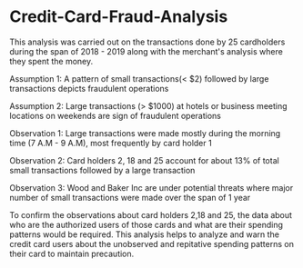 # Credit-Card-Fraud-Analysis

This analysis was carried out on the transactions done by 25 cardholders during the span of 2018 - 2019 along with the merchant's analysis where
they spent the money. 

Assumption 1: A pattern of small transactions(< $2) followed by large transactions depicts fraudulent operations

Assumption 2: Large transactions (> $1000) at hotels or business meeting locations on weekends are sign of fraudulent operations

Observation 1: Large transactions were made mostly during the morning time (7 A.M - 9 A.M), most frequently by card holder 1 

Observation 2: Card holders 2, 18 and 25 account for about 13% of total small transactions followed by a large transaction

Observation 3: Wood and Baker Inc are under potential threats where major number of small transactions were made over the span of 1 year

To confirm the observations about card holders 2,18 and 25, the data about who are the authorized users of those cards and what are their spending 
patterns would be required. This analysis helps to analyze and warn the credit card users about the unobserved and repitative spending patterns on 
their card to maintain precaution.
